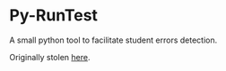 # Py-RunTest

A small python tool to facilitate student errors detection.

Originally stolen [here](https://github.com/epgfm/tutoE).
